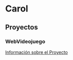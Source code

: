 # Carol

## Proyectos 

### WebVideojuego

[Información sobre el Proyecto](https://github.com/UNIZAR-30226-2017-05/WebVideojuegos/blob/master/README.md)